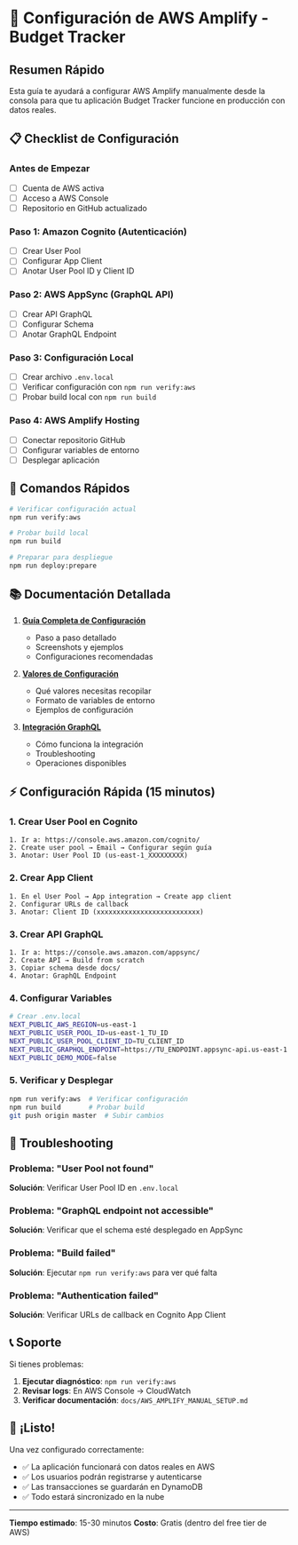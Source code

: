 # 🚀 Configuración de AWS Amplify - Budget Tracker

## Resumen Rápido

Esta guía te ayudará a configurar AWS Amplify manualmente desde la consola para que tu aplicación Budget Tracker funcione en producción con datos reales.

## 📋 Checklist de Configuración

### Antes de Empezar
- [ ] Cuenta de AWS activa
- [ ] Acceso a AWS Console
- [ ] Repositorio en GitHub actualizado

### Paso 1: Amazon Cognito (Autenticación)
- [ ] Crear User Pool
- [ ] Configurar App Client
- [ ] Anotar User Pool ID y Client ID

### Paso 2: AWS AppSync (GraphQL API)
- [ ] Crear API GraphQL
- [ ] Configurar Schema
- [ ] Anotar GraphQL Endpoint

### Paso 3: Configuración Local
- [ ] Crear archivo `.env.local`
- [ ] Verificar configuración con `npm run verify:aws`
- [ ] Probar build local con `npm run build`

### Paso 4: AWS Amplify Hosting
- [ ] Conectar repositorio GitHub
- [ ] Configurar variables de entorno
- [ ] Desplegar aplicación

## 🎯 Comandos Rápidos

```bash
# Verificar configuración actual
npm run verify:aws

# Probar build local
npm run build

# Preparar para despliegue
npm run deploy:prepare
```

## 📚 Documentación Detallada

1. **[Guía Completa de Configuración](docs/AWS_AMPLIFY_MANUAL_SETUP.md)**
   - Paso a paso detallado
   - Screenshots y ejemplos
   - Configuraciones recomendadas

2. **[Valores de Configuración](docs/CONFIGURATION_VALUES.md)**
   - Qué valores necesitas recopilar
   - Formato de variables de entorno
   - Ejemplos de configuración

3. **[Integración GraphQL](docs/GRAPHQL_INTEGRATION.md)**
   - Cómo funciona la integración
   - Troubleshooting
   - Operaciones disponibles

## ⚡ Configuración Rápida (15 minutos)

### 1. Crear User Pool en Cognito
```
1. Ir a: https://console.aws.amazon.com/cognito/
2. Create user pool → Email → Configurar según guía
3. Anotar: User Pool ID (us-east-1_XXXXXXXXX)
```

### 2. Crear App Client
```
1. En el User Pool → App integration → Create app client
2. Configurar URLs de callback
3. Anotar: Client ID (xxxxxxxxxxxxxxxxxxxxxxxxxx)
```

### 3. Crear API GraphQL
```
1. Ir a: https://console.aws.amazon.com/appsync/
2. Create API → Build from scratch
3. Copiar schema desde docs/
4. Anotar: GraphQL Endpoint
```

### 4. Configurar Variables
```bash
# Crear .env.local
NEXT_PUBLIC_AWS_REGION=us-east-1
NEXT_PUBLIC_USER_POOL_ID=us-east-1_TU_ID
NEXT_PUBLIC_USER_POOL_CLIENT_ID=TU_CLIENT_ID
NEXT_PUBLIC_GRAPHQL_ENDPOINT=https://TU_ENDPOINT.appsync-api.us-east-1.amazonaws.com/graphql
NEXT_PUBLIC_DEMO_MODE=false
```

### 5. Verificar y Desplegar
```bash
npm run verify:aws  # Verificar configuración
npm run build       # Probar build
git push origin master  # Subir cambios
```

## 🔧 Troubleshooting

### Problema: "User Pool not found"
**Solución**: Verificar User Pool ID en `.env.local`

### Problema: "GraphQL endpoint not accessible"
**Solución**: Verificar que el schema esté desplegado en AppSync

### Problema: "Build failed"
**Solución**: Ejecutar `npm run verify:aws` para ver qué falta

### Problema: "Authentication failed"
**Solución**: Verificar URLs de callback en Cognito App Client

## 📞 Soporte

Si tienes problemas:

1. **Ejecutar diagnóstico**: `npm run verify:aws`
2. **Revisar logs**: En AWS Console → CloudWatch
3. **Verificar documentación**: `docs/AWS_AMPLIFY_MANUAL_SETUP.md`

## 🎉 ¡Listo!

Una vez configurado correctamente:
- ✅ La aplicación funcionará con datos reales en AWS
- ✅ Los usuarios podrán registrarse y autenticarse
- ✅ Las transacciones se guardarán en DynamoDB
- ✅ Todo estará sincronizado en la nube

---

**Tiempo estimado**: 15-30 minutos
**Costo**: Gratis (dentro del free tier de AWS)